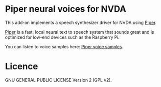 # Piper neural voices for NVDA

This add-on implements a speech synthesizer driver for NVDA using [Piper](https://github.com/rhasspy/piper).

[Piper](https://github.com/rhasspy/piper) is a fast, local neural text to speech system that sounds great and is optimized for low-end devices such as the Raspberry Pi.

You can listen to voice samples here: [Piper voice samples](https://rhasspy.github.io/piper-samples/).

# Licence 

GNU GENERAL PUBLIC LICENSE Version 2 (GPL v2).
